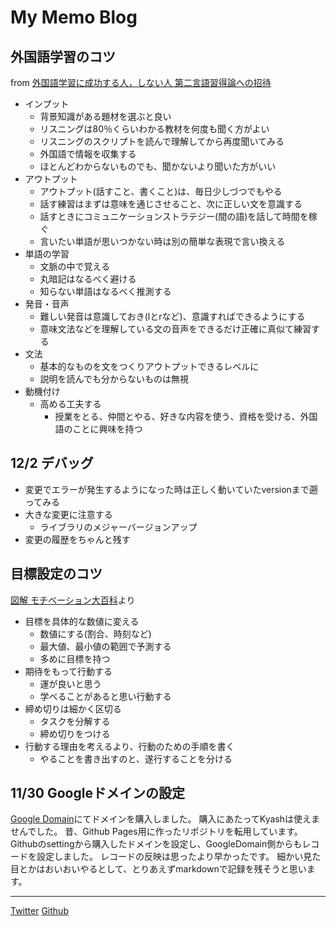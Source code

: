 # My Memo Blog

## 外国語学習のコツ
from [外国語学習に成功する人，しない人 第二言語習得論への招待](https://www.iwanami.co.jp/book/b265858.html)
* インプット
  * 背景知識がある題材を選ぶと良い
  * リスニングは80％くらいわかる教材を何度も聞く方がよい
  * リスニングのスクリプトを読んで理解してから再度聞いてみる
  * 外国語で情報を収集する
  * ほとんどわからないものでも、聞かないより聞いた方がいい
* アウトプット
  * アウトプット(話すこと、書くこと)は、毎日少しづつでもやる
  * 話す練習はまずは意味を通じさせること、次に正しい文を意識する
  * 話すときにコミュニケーションストラテジー(間の語)を話して時間を稼ぐ
  * 言いたい単語が思いつかない時は別の簡単な表現で言い換える
* 単語の学習
  * 文脈の中で覚える
  * 丸暗記はなるべく避ける
  * 知らない単語はなるべく推測する
* 発音・音声
  * 難しい発音は意識しておき(lとrなど)、意識すればできるようにする
  * 意味文法などを理解している文の音声をできるだけ正確に真似て練習する
* 文法
  * 基本的なものを文をつくりアウトプットできるレベルに
  * 説明を読んでも分からないものは無視
* 動機付け
  * 高める工夫する
    * 授業をとる、仲間とやる、好きな内容を使う、資格を受ける、外国語のことに興味を持つ

## 12/2 デバッグ
* 変更でエラーが発生するようになった時は正しく動いていたversionまで遡ってみる
* 大きな変更に注意する
  * ライブラリのメジャーバージョンアップ
* 変更の履歴をちゃんと残す

## 目標設定のコツ
[図解 モチベーション大百科](https://www.amazon.co.jp/dp/B0748CWPVS)より
* 目標を具体的な数値に変える
  * 数値にする(割合、時刻など)
  * 最大値、最小値の範囲で予測する
  * 多めに目標を持つ
* 期待をもって行動する
  * 運が良いと思う
  * 学べることがあると思い行動する
* 締め切りは細かく区切る
  * タスクを分解する
  * 締め切りをつける
* 行動する理由を考えるより、行動のための手順を書く
  * やることを書き出すのと、遂行することを分ける

## 11/30 Googleドメインの設定
[Google Domain](https://domains.google/intl/ja_jp/)にてドメインを購入しました。
購入にあたってKyashは使えませんでした。
昔、Github Pages用に作ったリポジトリを転用しています。
Githubのsettingから購入したドメインを設定し、GoogleDomain側からもレコードを設定しました。
レコードの反映は思ったより早かったです。
細かい見た目とかはおいおいやるとして、とりあえずmarkdownで記録を残そうと思います。

---

[Twitter](https://twitter.com/dyuji1)
[Github](https://github.com/d-yuji)
